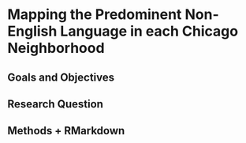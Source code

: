 # Mapping the Predominent Non-English Language in each Chicago Neighborhood

## Goals and Objectives

## Research Question

## Methods + RMarkdown

